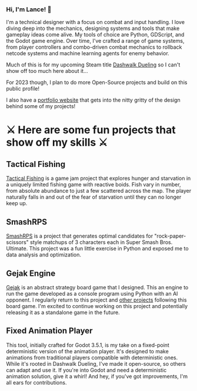 ### Hi, I'm Lance! 👋

I'm a technical designer with a focus on combat and input handling. I love diving deep into the mechanics, designing systems and tools that make gameplay ideas come alive. My tools of choice are Python, GDScript, and the Godot game engine. Over time, I've crafted a range of game systems, from player controllers and combo-driven combat mechanics to rollback netcode systems and machine learning agents for enemy behavior.

Much of this is for my upcoming Steam title [Dashwalk Dueling](https://store.steampowered.com/app/1756630/Dashwalk_Dueling/ "Make sure to Wishlist!") so I can't show off too much here about it...

For 2023 though, I plan to do more Open-Source projects and build on this public profile!

I also have a [portfolio website](https://lstarkie.dev/) that gets into the nitty gritty of the design behind some of my projects!

# ⚔ Here are some fun projects that show off my skills ⚔

## Tactical Fishing
[Tactical Fishing](https://github.com/Lance-Starkie/Tactical-Fishing) is a game jam project that explores hunger and starvation in a uniquely limited fishing game with reactive boids. Fish vary in number, from absolute abundance to just a few scattered across the map. The player naturally falls in and out of the fear of starvation until they can no longer keep up.

## SmashRPS
[SmashRPS](https://github.com/Lance-Starkie/gejak) is a project that generates optimal candidates for "rock-paper-scissors" style matchups of 3 characters each in Super Smash Bros. Ultimate. This project was a fun little exercise in Python and exposed me to data analysis and optimization.

## Gejak Engine
[Gejak](https://github.com/Lance-Starkie/gejak) is an abstract strategy board game that I designed. This an engine to run the game developed as a console program using Python with an AI opponent. I regularly return to this project and [other projects](https://github.com/Lance-Starkie/gejak-digital-board "Board Visualizer") following this board game. I'm excited to continue working on this project and potentially releasing it as a standalone game in the future.

## Fixed Animation Player
This tool, initially crafted for Godot 3.5.1, is my take on a fixed-point deterministic version of the animation player. It's designed to make animations from traditional players compatible with deterministic ones. While it's rooted in Dashwalk Dueling, I've made it open-source, so others can adapt and use it. If you're into Godot and need a deterministic animation solution, give it a whirl! And hey, if you've got improvements, I'm all ears for contributions.
